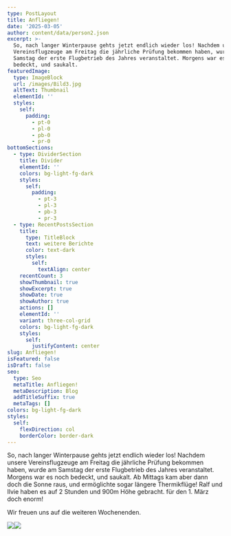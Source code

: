 ```yaml
---
type: PostLayout
title: Anfliegen!
date: '2025-03-05'
author: content/data/person2.json
excerpt: >-
  So, nach langer Winterpause gehts jetzt endlich wieder los! Nachdem unsere
  Vereinsflugzeuge am Freitag die jährliche Prüfung bekommen haben, wurde am
  Samstag der erste Flugbetrieb des Jahres veranstaltet. Morgens war es noch
  bedeckt, und saukalt.
featuredImage:
  type: ImageBlock
  url: /images/Bild3.jpg
  altText: Thumbnail
  elementId: ''
  styles:
    self:
      padding:
        - pt-0
        - pl-0
        - pb-0
        - pr-0
bottomSections:
  - type: DividerSection
    title: Divider
    elementId: ''
    colors: bg-light-fg-dark
    styles:
      self:
        padding:
          - pt-3
          - pl-3
          - pb-3
          - pr-3
  - type: RecentPostsSection
    title:
      type: TitleBlock
      text: weitere Berichte
      color: text-dark
      styles:
        self:
          textAlign: center
    recentCount: 3
    showThumbnail: true
    showExcerpt: true
    showDate: true
    showAuthor: true
    actions: []
    elementId: ''
    variant: three-col-grid
    colors: bg-light-fg-dark
    styles:
      self:
        justifyContent: center
slug: Anfliegen!
isFeatured: false
isDraft: false
seo:
  type: Seo
  metaTitle: Anfliegen!
  metaDescription: Blog
  addTitleSuffix: true
  metaTags: []
colors: bg-light-fg-dark
styles:
  self:
    flexDirection: col
    borderColor: border-dark
---
```

So, nach langer Winterpause gehts jetzt endlich wieder los! Nachdem unsere Vereinsflugzeuge am Freitag die jährliche Prüfung bekommen haben, wurde am Samstag der erste Flugbetrieb des Jahres veranstaltet. Morgens war es noch bedeckt, und saukalt. Ab Mittags kam aber dann doch die Sonne raus, und ermöglichte sogar längere Thermikflüge! Ralf und Ilvie haben es auf 2 Stunden und 900m Höhe gebracht. für den 1. März doch enorm!

Wir freuen uns auf die weiteren Wochenenden.

![](https://www.fliegerclub-sbk.de/wp-content/uploads/2025/03/anfliegen_1-300x125.jpeg)![](https://www.fliegerclub-sbk.de/wp-content/uploads/2025/03/anfliegen_2-300x262.jpeg)




